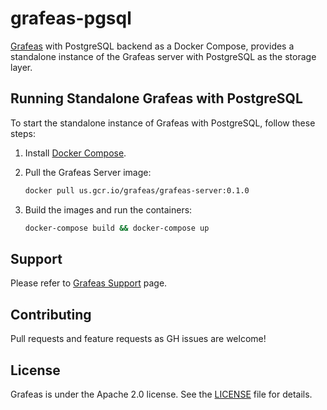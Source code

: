 # grafeas-pgsql

[Grafeas](https://github.com/grafeas/grafeas) with PostgreSQL backend as a Docker Compose, provides a standalone instance of the Grafeas server with PostgreSQL as the storage layer.

## Running Standalone Grafeas with PostgreSQL

To start the standalone instance of Grafeas with PostgreSQL, follow these steps:

1. Install [Docker Compose](https://docs.docker.com/compose/install/).
1. Pull the Grafeas Server image:

   ```bash
   docker pull us.gcr.io/grafeas/grafeas-server:0.1.0
   ```

1. Build the images and run the containers:

   ```bash
   docker-compose build && docker-compose up
   ```

## Support

Please refer to [Grafeas Support](https://github.com/grafeas/grafeas#support) page.

## Contributing

Pull requests and feature requests as GH issues are welcome!

## License
Grafeas is under the Apache 2.0 license. See the [LICENSE](LICENSE) file for details.
